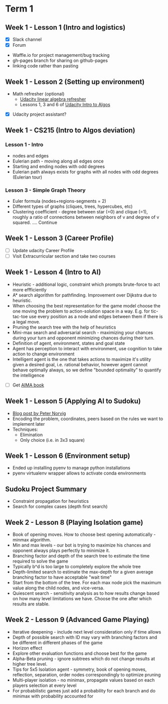 # Term 1
## Week 1 - Lesson 1 (Intro and logistics)
- [x] Slack channel
- [x] Forum

* Waffle.io for project management/bug tracking
* gh-pages branch for sharing on github-pages
* linking code rather than pasting

## Week 1 - Lesson 2 (Setting up environment)
* Math refresher (optional)
  * [Udacity linear algebra refresher](https://classroom.udacity.com/courses/ud953)
  * Lessons 1, 3 and 6 of [Udacity Intro to Algos](https://www.udacity.com/course/intro-to-algorithms--cs215)

- [x] Udacity project assistant?

## Week 1 - CS215 (Intro to Algos deviation)

### Lesson 1 - Intro
* nodes and edges
* Eulerian path - moving along all edges once
* Starting and ending nodes with odd degrees
* Eulerian path always exists for graphs with all nodes with odd degrees (Eulerian tour)

### Lesson 3 - Simple Graph Theory
* Euler formula (nodes+regions-segments = 2)
* Different types of graphs (cliques, trees, hypercubes, etc)
* Clustering coefficient - degree between star (=0) and clique (=1), roughly a ratio of connections between neighbors of v and degree of v squared.
.... Continue


## Week 1 - Lesson 3 (Career Profile)
- [ ] Update udacity Career Profile
- [ ] Visit Extracurricular section and take two courses

## Week 1 - Lesson 4 (Intro to AI)
* Heuristic - additional logic, constraint which prompts brute-force to act more effficiently
* A* search algorithm for pathfinding. Improvement over Dijkstra due to heuristic.
* When choosing the best representation for the game model choose the one moving the problem to action-solution space in a way. E.g. for tic-tac-toe use every position as a node and edges between them if there is a legal move.
* Pruning the search tree with the help of heuristics
* Mini-max search and adversarial search - maximizing your chances during your turn and opponent minimizing chances during their turn.
* Definition of agent, environment, states and goal state
* Agent has perception to interact with environment, use cognition to take action to change environment
* Intelligent agent is the one that takes actions to maximize it's utility given a desired goal, i.e. rational behavior, however agent cannot behave optimally always, so we define "bounded optimality" to quantify the intelligence
- [ ] Get [AIMA book](https://www.amazon.com/Artificial-Intelligence-Modern-Approach-3rd/dp/0136042597)

## Week 1 - Lesson 5 (Applying AI to Sudoku)
* [Blog post by Peter Norvig](http://norvig.com/sudoku.html)
* Encoding the problem, coordinates, peers based on the rules we want to implement later
* Techniques:
  * Elimination
  * Only choice (i.e. in 3x3 square)

## Week 1 - Lesson 6 (Environment setup)
* Ended up installing pyenv to manage python installations
* pyenv virtualenv wrapper allows to activate conda environments

## Sudoku Project Summary
* Constraint propagation for heuristics
* Search for complex cases (depth first search)

## Week 2 - Lesson 8 (Playing Isolation game)
* Book of opening moves. How to choose best opening automatically - minmax algorithm.
* Min and max levels - our bot is trying to maximize his chances and opponent always plays perfectly to minimize it.
* Branching factor and depth of the search tree to estimate the time required to solve the game
* Typically b^d is too large to completely explore the whole tree
* Depth-limited search to estimate the max-depth for a given average branching factor to have acceptable "wait time"
* Start from the bottom of the tree. For each max node pick the maximum value along the child nodes, and vice-versa.
* Quiescent search - sensitivity analysis as to how results change based on how many level limitations we have. Choose the one after which results are stable.

## Week 2 - Lesson 9 (Advanced Game Playing)
* Iterative deepening - include next level consideration only if time allows
* Depth of possible search with ID may vary with branching factors and be different in different phases of the game
* Horizon effect
* Explore other evaluation functions and choose best for the game
* Alpha-Beta pruning - ignore subtrees which do not change results at higher tree level.
* Tips for 5x5 Isolation agent - symmetry, book of opening moves, reflection, separation, order nodes correspondingly to optimize pruning
* Multi-player isolation - no minimax, propagate values based on each players selection at every level
* For probabilistic games just add a probability for each branch and do minimax with probability accounted for

